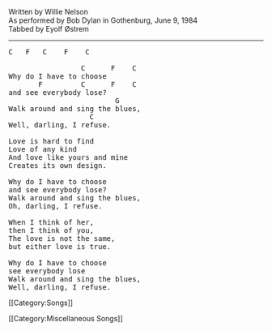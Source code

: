 Written by Willie Nelson<br>
As performed by Bob Dylan in Gothenburg, June 9, 1984<br>
Tabbed by Eyolf Østrem

----
<pre class="verse">
C   F   C    F    C

                 C      F    C
Why do I have to choose
       F         C      F    C
and see everybody lose?
                         G
Walk around and sing the blues,
                   C
Well, darling, I refuse.

Love is hard to find
Love of any kind
And love like yours and mine
Creates its own design.

Why do I have to choose
and see everybody lose?
Walk around and sing the blues,
Oh, darling, I refuse.

When I think of her,
then I think of you,
The love is not the same,
but either love is true.

Why do I have to choose
see everybody lose
Walk around and sing the blues,
Well, darling, I refuse.
</pre>

[[Category:Songs]]

[[Category:Miscellaneous Songs]]